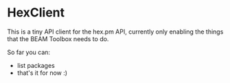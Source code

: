 HexClient
=========

This is a tiny API client for the hex.pm API, currently only enabling the things
that the BEAM Toolbox needs to do.

So far you can:

- list packages
- that's it for now :)
